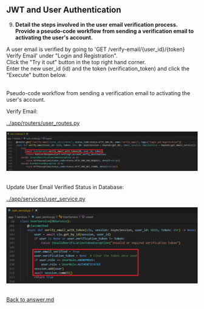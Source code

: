 ## JWT and User Authentication

9. **Detail the steps involved in the user email verification process. Provide a pseudo-code workflow from sending a verification email to activating the user's account.**
<p>

A user email is verified by going to 'GET /verify-email/{user_id}/{token} Verify Email' under "Login and Registration".<br>
Click the "Try it out" button in the top right hand corner.<br>
Enter the new user_id (id) and the token (verification_token) and click the "Execute" button below.
<p>

<br>Pseudo-code workflow from sending a verification email to activating the user's account.

Verify Email:

[../app/routers/user_routes.py](../app/routers/user_routes.py)

![user_routes_verify_email.png](../screenshots/homework02/09/user_routes_verify_email.png)
<p>

<br>Update User Email Verified Status in Database:

[../app/services/user_service.py](../app/services/user_service.py)

![user_service_verify_email_with_token.png](../screenshots/homework02/09/user_service_verify_email_with_token.png)
<p>

<br>[Back to answer.md](../answer.md)

